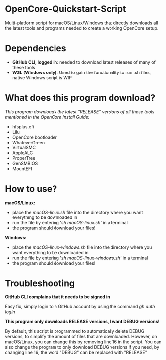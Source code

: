 # OpenCore-Quickstart-Script
Multi-platform script for macOS/Linux/Windows that directly downloads all the latest tools and programs needed to create a working OpenCore setup.

# Dependencies
- **GitHub CLI, logged in**: needed to download latest releases of many of these tools
- **WSL (Windows only)**: Used to gain the functionality to run .sh files, native Windows script is WIP

# What does this program download?
_This program downloads the latest "RELEASE" versions of all these tools mentioned in the OpenCore Install Guide:_
- hfsplus.efi
- Lilu
- OpenCore bootloader
- WhateverGreen
- VirtualSMC
- AppleALC
- ProperTree
- GenSMBIOS
- MountEFI

# How to use?
**macOS/Linux:**
- place the _macOS-linux.sh_ file into the directory where you want everything to be downloaded in
- run the file by entering '_sh macOS-linux.sh'_ in a terminal
- the program should download your files!

**Windows:**
- place the _macOS-linux-windows.sh_ file into the directory where you want everything to be downloaded in
- run the file by entering '_sh macOS-linux-windows.sh'_ in a terminal
- the program should download your files!

# Troubleshooting
**GitHub CLI complains that it needs to be signed in**

Easy fix, simply login to a GitHub account by using the command _gh auth login_

**This program only downloads RELEASE versions, I want DEBUG versions!**

By default, this script is programmed to automatically delete DEBUG versions, to simplify the amount of files that are downloaded. However, on macOS/Linux, you can change this by removing line 16 in the script. You can also change the program to only download DEBUG versions if you need, by changing line 16, the word "DEBUG" can be replaced with "RELEASE"
